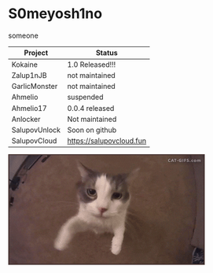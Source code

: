 # S0meyosh1no
someone


| Project        | Status                  |
|----------------|-------------------------|
| Kokaine        | 1.0 Released!!!         |
| Zalup1nJB      | not maintained          |
| GarlicMonster  | not maintained          |
| Ahmelio        | suspended               |
| Ahmelio17      | 0.0.4 released          |
| Anlocker       | Not maintained          |
| SalupovUnlock  | Soon on github          |
| SalupovCloud   | https://salupovcloud.fun|




![Alt Text](giphy.gif)
